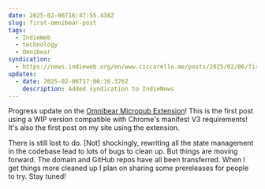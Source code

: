 ```yaml
---
date: 2025-02-06T16:47:55.438Z
slug: first-omnibear-post
tags:
  - IndieWeb
  - technology
  - Omnibear
syndication:
  - https://news.indieweb.org/en/www.ciccarello.me/posts/2025/02/06/first-omnibear-post/
updates:
  - date: 2025-02-06T17:00:16.376Z
    description: Added syndication to IndieNews
---
```


Progress update on the [Omnibear Micropub Extension](https://omnibear.com/)! This is the first post using a WIP version compatible with Chrome's manifest V3 requirements! It's also the first post on my site using the extension.

There is still lost to do. [Not] shockingly, rewriting all the state management in the codebase lead to lots of bugs to clean up. But things are moving forward. The domain and GitHub repos have all been transferred. When I get things more cleaned up I plan on sharing some prereleases for people to try. Stay tuned!
